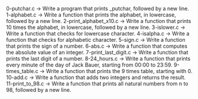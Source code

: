 0-putchar.c -> Write a program that prints _putchar, followed by a new line.
1-alphabet.c -> Write a function that prints the alphabet, in lowercase, followed by a new line.
2-print_alphabet_x10.c -> Write a function that prints 10 times the alphabet, in lowercase, followed by a new line.
3-islower.c -> Write a function that checks for lowercase character.
4-isalpha.c -> Write a function that checks for alphabetic character.
5-sign.c -> Write a function that prints the sign of a number.
6-abs.c -> Write a function that computes the absolute value of an integer.
7-print_last_digit.c -> Write a function that prints the last digit of a number.
8-24_hours.c -> Write a function that prints every minute of the day of Jack Bauer, starting from 00:00 to 23:59.
9-times_table.c -> Write a function that prints the 9 times table, starting with 0.
10-add.c -> Write a function that adds two integers and returns the result.
11-print_to_98.c -> Write a function that prints all natural numbers from n to 98, followed by a new line.


